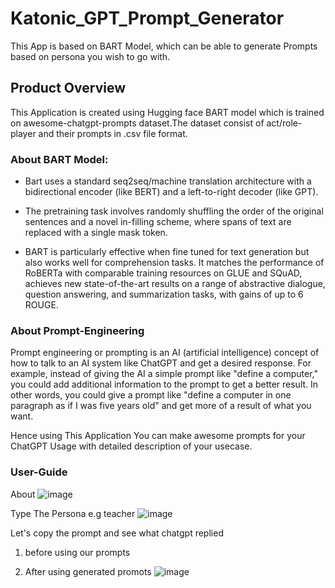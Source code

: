 # Katonic_GPT_Prompt_Generator

This App is based on BART Model, which can be able to generate Prompts based on persona you wish to go with.

## Product Overview

This Application is created using Hugging face BART model which is trained on awesome-chatgpt-prompts dataset.The dataset consist of act/role-player and their prompts in .csv file format. 

### About BART Model:
- Bart uses a standard seq2seq/machine translation architecture with a bidirectional encoder (like BERT) and a left-to-right decoder (like GPT).

- The pretraining task involves randomly shuffling the order of the original sentences and a novel in-filling scheme, where spans of text are replaced with a single mask token.

- BART is particularly effective when fine tuned for text generation but also works well for comprehension tasks. It matches the performance of RoBERTa with comparable training resources on GLUE and SQuAD, achieves new state-of-the-art results on a range of abstractive dialogue, question answering, and summarization tasks, with gains of up to 6 ROUGE.

### About Prompt-Engineering

Prompt engineering or prompting is an AI (artificial intelligence) concept of how to talk to an AI system like ChatGPT and get a desired response. For example, instead of giving the AI a simple prompt like "define a computer," you could add additional information to the prompt to get a better result. In other words, you could give a prompt like "define a computer in one paragraph as if I was five years old" and get more of a result of what you want.

Hence using This Application You can make awesome prompts for your ChatGPT Usage with detailed description of your usecase.

### User-Guide
About
![image](https://user-images.githubusercontent.com/124993015/218325957-772812de-15b6-41ff-94ad-cf7c42036ae2.png)

Type The Persona e.g teacher
![image](https://user-images.githubusercontent.com/124993015/218326225-c733eb27-e29a-443a-bb4e-85209d4840d9.png)

Let's copy the prompt and see what chatgpt replied
1. before using our prompts

3. After using generated promots
![image](https://user-images.githubusercontent.com/124993015/218326400-938f7a6e-d48e-4ea6-acfb-86390041aa5a.png)


